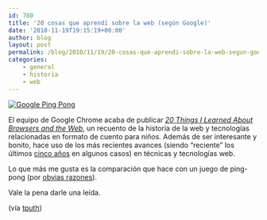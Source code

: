 ```yaml
---
id: 780
title: '20 cosas que aprendí sobre la web (según Google)'
date: '2010-11-19T19:15:19+00:00'
author: blog
layout: post
permalink: /blog/2010/11/19/20-cosas-que-aprendi-sobre-la-web-segun-google/
categories:
    - general
    - historia
    - web
---
```


[![](//www.mauriciogiraldo.com/blog/wp-content/uploads/2010/11/googlepong.png "Google Ping Pong")](http://www.20thingsilearned.com/)

El equipo de Google Chrome acaba de publicar *[20 Things I Learned About Browsers and the Web](http://20thingsilearned.com/)*, un recuento de la historia de la web y tecnologías relacionadas en formato de cuento para niños. Además de ser interesante y bonito, hace uso de los más recientes avances (siendo “reciente” los últimos [cinco años](http://en.wikipedia.org/wiki/Cascading_Style_Sheets#CSS_3) en algunos casos) en técnicas y tecnologías web.

Lo que más me gusta es la comparación que hace con un juego de ping-pong (por [obvias razones](http://www.pingpongestudio.com)).

Vale la pena darle una leída.

(vía [tputh](http://twitter.com/#!/tputh/status/5749338105970688))